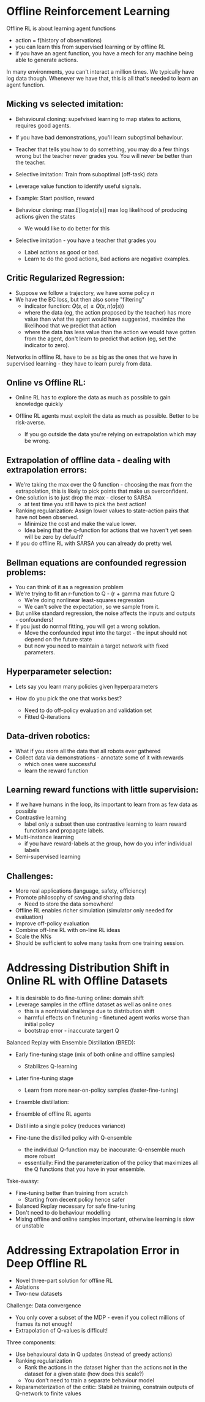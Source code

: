 # Offline Reinforcement Learning

Offline RL is about learning agent functions

 - action = f(history of observations)
 - you can learn this from supervised learning or by offline RL
 - if you have an agent function, you have a mech for any machine being able
   to generate actions.


In many environments, you can't interact a million times. We typically have
log data though. Whenever we have that, this is all that's needed to learn
an agent function.

## Micking vs selected imitation:

 - Behavioural cloning: supefvised learning to map states to actions, requires good
   agents.
 - If you have bad demonstrations, you'll learn suboptimal behaviour.
 - Teacher that tells you how to do something, you may do a few things wrong
   but the teacher never grades you. You will never be better than the teacher.

 - Selective imitation: Train from suboptimal (off-task) data
 - Leverage value function to identify useful signals.


 - Example: Start position, reward
  - Behaviour cloning: $\max E[\log \pi(a|s)]$ max log likelihood of
    producing actions given the states
    - We would like to do better for this
  - Selective imitation - you have a teacher that grades you
    - Label actions as good or bad.
    - Learn to do the good actions, bad actions are negative examples.

## Critic Regularized Regression:

 - Suppose we follow a trajectory, we have some policy $\pi$
 - We have the BC loss, but then also some "filtering"
   - indicator function: $Q(s, a) \ge Q(s, \pi(a|s))$
   - where the data (eg, the action proposed by the teacher)
     has more value than what the agent would have suggested,
     maximize the likelihood that we predict that action
   - where the data has less value than the action we would have
     gotten from the agent, don't learn to predict that action
     (eg, set the indicator to zero).

Networks in offline RL have to be as big as the ones that we have
in supervised learning - they have to learn purely from data.

## Online vs Offline RL:

 - Online RL has to explore the data as much as possible to gain knowledge
   quickly
 - Offline RL agents must exploit the data as much as possible. Better to
   be risk-averse.

   - If you go outside the data you're relying on extrapolation which may be wrong.


## Extrapolation of offline data - dealing with extrapolation errors:

 - We're taking the max over the Q function - choosing the max from the extrapolation,
   this is likely to pick points that make us overconfident.
 - One solution is to just drop the max - closer to SARSA
   - at test time you still have to pick the best action!
 - Ranking regularization: Assign lower values to state-action pairs that have not
   been observed.
   - Minimize the cost and make the value lower.
   - Idea being that the q-function for actions that we haven't yet seen will
     be zero by default?
 - If you do offline RL with SARSA you can already do pretty wel.

## Bellman equations are confounded regression problems:

 - You can think of it as a regression problem
 - We're trying to fit an r-function to Q - (r + gamma max future Q
   - We're doing nonlinear least-squares regression
   - We can't solve the expectation, so we sample from it.
 - But unlike standard regression, the noise affects the inputs and outputs - confounders!
 - If you just do normal fitting, you will get a wrong solution.
   - Move the confounded input into the target - the input should not depend on the
     future state
   - but now you need to maintain a target network with fixed parameters.


## Hyperparameter selection:
 - Lets say you learn many policies given hyperparameters
 - How do you pick the one that works best?

   - Need to do off-policy evaluation and validation set
   - Fitted Q-iterations

## Data-driven robotics:

 - What if you store all the data that all robots ever gathered
 - Collect data via demonstrations - annotate some of it with rewards
   - which ones were successful
   - learn the reward function

## Learning reward functions with little supervision:

 - If we have humans in the loop, its important to learn from as few data as possible
 - Contrastive learning
   - label only a subset then use contrastive learning to learn reward functions
     and propagate labels.
 - Multi-instance learning
   - if you have reward-labels at the group, how do you infer individual labels
 - Semi-supervised learning

## Challenges:
 - More real applications (language, safety, efficiency)
 - Promote philosophy of saving and sharing data
   - Need to store the data somewhere!
 - Offline RL enables richer simulation (simulator only needed for evaluation)
 - Improve off-policy evaluation
 - Combine off-line RL with on-line RL ideas
 - Scale the NNs
 - Should be sufficient to solve many tasks from one training session.

# Addressing Distribution Shift in Online RL with Offline Datasets

 - It is desirable to do fine-tuning online: domain shift
 - Leverage samples in the offline dataset as well as online ones
   - this is a nontrivial challenge due to distribution shift
   - harmful effects on finetuning - finetuned agent works worse than initial policy
   - bootstrap error - inaccurate targert Q

Balanced Replay with Ensemble Distillation (BRED):

 - Early fine-tuning stage (mix of both online and offline samples)
   - Stabilizes Q-learning

 - Later fine-tuning stage
   - Learn from more near-on-policy samples (faster-fine-tuning)


 - Ensemble distillation:

  - Ensemble of offline RL agents
  - Distil into a single policy (reduces variance)
  - Fine-tune the distilled policy with Q-ensemble
    - the individual Q-function may be inaccurate: Q-ensemble much more robust
    - essentially: Find the parameterization of the policy that maximizes
      all the Q functions that you have in your ensemble.

Take-awasy:

 - Fine-tuning better than training from scratch
   - Starting from decent policy hence safer
 - Balanced Replay necessary for safe fine-tuning
 - Don't need to do behaviour modelling
 - Mixing offline and online samples important, otherwise learning is slow or unstable


# Addressing Extrapolation Error in Deep Offline RL

 - Novel three-part solution for offline RL
 - Ablations
 - Two-new datasets

Challenge: Data convergence

 - You only cover a subset of the MDP - even if you collect millions of frames
   its not enough!
 - Extrapolation of Q-values is difficult!

Three components:

 - Use behavioural data in Q updates (instead of greedy actions)
 - Ranking regularization
   - Rank the actions in the dataset higher than the actions not in the dataset
     for a given state
     (how does this scale?)
   - You don't need to train a separate behaviour model
 - Reparameterization of the critic: Stabilize training, constrain outputs
   of Q-network to finite values
